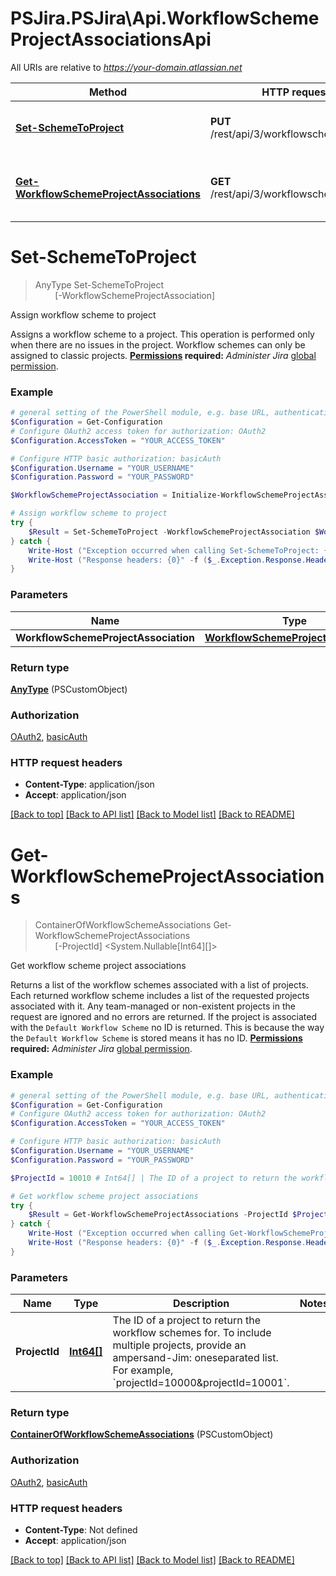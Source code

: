 # PSJira.PSJira\Api.WorkflowSchemeProjectAssociationsApi

All URIs are relative to *https://your-domain.atlassian.net*

Method | HTTP request | Description
------------- | ------------- | -------------
[**Set-SchemeToProject**](WorkflowSchemeProjectAssociationsApi.md#Set-SchemeToProject) | **PUT** /rest/api/3/workflowscheme/project | Assign workflow scheme to project
[**Get-WorkflowSchemeProjectAssociations**](WorkflowSchemeProjectAssociationsApi.md#Get-WorkflowSchemeProjectAssociations) | **GET** /rest/api/3/workflowscheme/project | Get workflow scheme project associations


<a id="Set-SchemeToProject"></a>
# **Set-SchemeToProject**
> AnyType Set-SchemeToProject<br>
> &nbsp;&nbsp;&nbsp;&nbsp;&nbsp;&nbsp;&nbsp;&nbsp;[-WorkflowSchemeProjectAssociation] <PSCustomObject><br>

Assign workflow scheme to project

Assigns a workflow scheme to a project. This operation is performed only when there are no issues in the project.  Workflow schemes can only be assigned to classic projects.  **[Permissions](#permissions) required:** *Administer Jira* [global permission](https://confluence.atlassian.com/x/x4dKLg).

### Example
```powershell
# general setting of the PowerShell module, e.g. base URL, authentication, etc
$Configuration = Get-Configuration
# Configure OAuth2 access token for authorization: OAuth2
$Configuration.AccessToken = "YOUR_ACCESS_TOKEN"

# Configure HTTP basic authorization: basicAuth
$Configuration.Username = "YOUR_USERNAME"
$Configuration.Password = "YOUR_PASSWORD"

$WorkflowSchemeProjectAssociation = Initialize-WorkflowSchemeProjectAssociation -ProjectId "MyProjectId" -WorkflowSchemeId "MyWorkflowSchemeId" # WorkflowSchemeProjectAssociation | 

# Assign workflow scheme to project
try {
    $Result = Set-SchemeToProject -WorkflowSchemeProjectAssociation $WorkflowSchemeProjectAssociation
} catch {
    Write-Host ("Exception occurred when calling Set-SchemeToProject: {0}" -f ($_.ErrorDetails | ConvertFrom-Json))
    Write-Host ("Response headers: {0}" -f ($_.Exception.Response.Headers | ConvertTo-Json))
}
```

### Parameters

Name | Type | Description  | Notes
------------- | ------------- | ------------- | -------------
 **WorkflowSchemeProjectAssociation** | [**WorkflowSchemeProjectAssociation**](WorkflowSchemeProjectAssociation.md)|  | 

### Return type

[**AnyType**](AnyType.md) (PSCustomObject)

### Authorization

[OAuth2](../README.md#OAuth2), [basicAuth](../README.md#basicAuth)

### HTTP request headers

 - **Content-Type**: application/json
 - **Accept**: application/json

[[Back to top]](#) [[Back to API list]](../README.md#documentation-for-api-endpoints) [[Back to Model list]](../README.md#documentation-for-models) [[Back to README]](../README.md)

<a id="Get-WorkflowSchemeProjectAssociations"></a>
# **Get-WorkflowSchemeProjectAssociations**
> ContainerOfWorkflowSchemeAssociations Get-WorkflowSchemeProjectAssociations<br>
> &nbsp;&nbsp;&nbsp;&nbsp;&nbsp;&nbsp;&nbsp;&nbsp;[-ProjectId] <System.Nullable[Int64][]><br>

Get workflow scheme project associations

Returns a list of the workflow schemes associated with a list of projects. Each returned workflow scheme includes a list of the requested projects associated with it. Any team-managed or non-existent projects in the request are ignored and no errors are returned.  If the project is associated with the `Default Workflow Scheme` no ID is returned. This is because the way the `Default Workflow Scheme` is stored means it has no ID.  **[Permissions](#permissions) required:** *Administer Jira* [global permission](https://confluence.atlassian.com/x/x4dKLg).

### Example
```powershell
# general setting of the PowerShell module, e.g. base URL, authentication, etc
$Configuration = Get-Configuration
# Configure OAuth2 access token for authorization: OAuth2
$Configuration.AccessToken = "YOUR_ACCESS_TOKEN"

# Configure HTTP basic authorization: basicAuth
$Configuration.Username = "YOUR_USERNAME"
$Configuration.Password = "YOUR_PASSWORD"

$ProjectId = 10010 # Int64[] | The ID of a project to return the workflow schemes for. To include multiple projects, provide an ampersand-Jim: oneseparated list. For example, `projectId=10000&projectId=10001`.

# Get workflow scheme project associations
try {
    $Result = Get-WorkflowSchemeProjectAssociations -ProjectId $ProjectId
} catch {
    Write-Host ("Exception occurred when calling Get-WorkflowSchemeProjectAssociations: {0}" -f ($_.ErrorDetails | ConvertFrom-Json))
    Write-Host ("Response headers: {0}" -f ($_.Exception.Response.Headers | ConvertTo-Json))
}
```

### Parameters

Name | Type | Description  | Notes
------------- | ------------- | ------------- | -------------
 **ProjectId** | [**Int64[]**](Int64.md)| The ID of a project to return the workflow schemes for. To include multiple projects, provide an ampersand-Jim: oneseparated list. For example, &#x60;projectId&#x3D;10000&amp;projectId&#x3D;10001&#x60;. | 

### Return type

[**ContainerOfWorkflowSchemeAssociations**](ContainerOfWorkflowSchemeAssociations.md) (PSCustomObject)

### Authorization

[OAuth2](../README.md#OAuth2), [basicAuth](../README.md#basicAuth)

### HTTP request headers

 - **Content-Type**: Not defined
 - **Accept**: application/json

[[Back to top]](#) [[Back to API list]](../README.md#documentation-for-api-endpoints) [[Back to Model list]](../README.md#documentation-for-models) [[Back to README]](../README.md)

